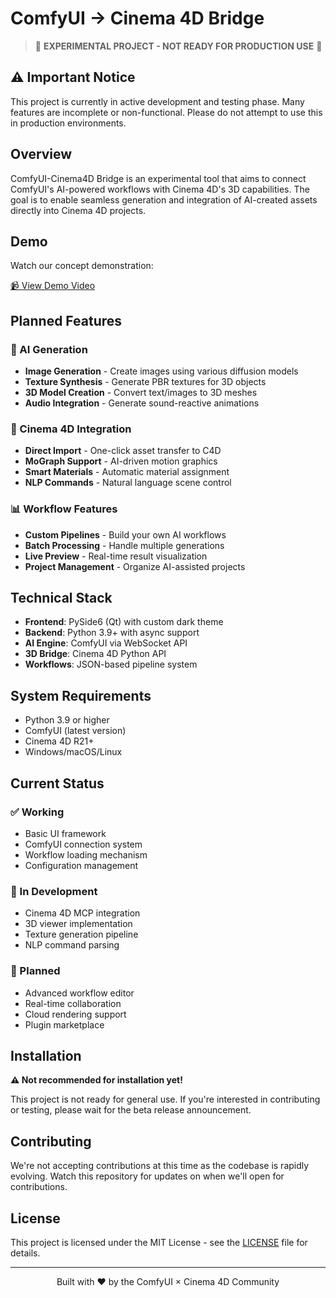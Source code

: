 # ComfyUI → Cinema 4D Bridge

> 🚧 **EXPERIMENTAL PROJECT - NOT READY FOR PRODUCTION USE** 🚧

## ⚠️ Important Notice

This project is currently in active development and testing phase. Many features are incomplete or non-functional. Please do not attempt to use this in production environments.

## Overview

ComfyUI-Cinema4D Bridge is an experimental tool that aims to connect ComfyUI's AI-powered workflows with Cinema 4D's 3D capabilities. The goal is to enable seamless generation and integration of AI-created assets directly into Cinema 4D projects.

## Demo

Watch our concept demonstration:

[📹 View Demo Video](mp4/comft2c4d%20tool.mp4)

## Planned Features

### 🎨 AI Generation
- **Image Generation** - Create images using various diffusion models
- **Texture Synthesis** - Generate PBR textures for 3D objects
- **3D Model Creation** - Convert text/images to 3D meshes
- **Audio Integration** - Generate sound-reactive animations

### 🔧 Cinema 4D Integration
- **Direct Import** - One-click asset transfer to C4D
- **MoGraph Support** - AI-driven motion graphics
- **Smart Materials** - Automatic material assignment
- **NLP Commands** - Natural language scene control

### 📊 Workflow Features
- **Custom Pipelines** - Build your own AI workflows
- **Batch Processing** - Handle multiple generations
- **Live Preview** - Real-time result visualization
- **Project Management** - Organize AI-assisted projects

## Technical Stack

- **Frontend**: PySide6 (Qt) with custom dark theme
- **Backend**: Python 3.9+ with async support
- **AI Engine**: ComfyUI via WebSocket API
- **3D Bridge**: Cinema 4D Python API
- **Workflows**: JSON-based pipeline system

## System Requirements

- Python 3.9 or higher
- ComfyUI (latest version)
- Cinema 4D R21+
- Windows/macOS/Linux

## Current Status

### ✅ Working
- Basic UI framework
- ComfyUI connection system
- Workflow loading mechanism
- Configuration management

### 🔄 In Development
- Cinema 4D MCP integration
- 3D viewer implementation
- Texture generation pipeline
- NLP command parsing

### 📅 Planned
- Advanced workflow editor
- Real-time collaboration
- Cloud rendering support
- Plugin marketplace

## Installation

**⚠️ Not recommended for installation yet!**

This project is not ready for general use. If you're interested in contributing or testing, please wait for the beta release announcement.

## Contributing

We're not accepting contributions at this time as the codebase is rapidly evolving. Watch this repository for updates on when we'll open for contributions.

## License

This project is licensed under the MIT License - see the [LICENSE](LICENSE) file for details.

---

<div align="center">
Built with ❤️ by the ComfyUI × Cinema 4D Community
</div>